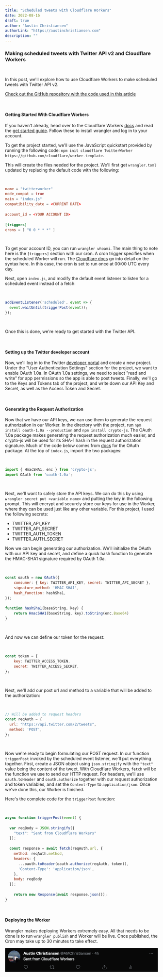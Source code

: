 ```yaml
---
title: "Scheduled tweets with Cloudflare Workers"
date: 2022-08-16
draft: true
author: "Austin Christiansen"
authorLink: "https://austinchristiansen.com"
description: ""
---
```


<!--more-->

### Making scheduled tweets with Twitter API v2 and Cloudflare Workers

&nbsp;

In this post, we'll explore how to use Cloudflare Workers to make scheduled tweets with Twitter API v2.

[Check out the GitHub repository with the code used in this article](https://github.com/austin-mc/TwitterWorker)

&nbsp;

#### Getting Started With Cloudflare Workers

If you haven't already, head over to the Cloudflare Workers [docs](https://developers.cloudflare.com/workers/) and read the [get started guide](https://developers.cloudflare.com/workers/get-started/guide/). Follow these to install wrangler and log in to your account.

To get the project started, we'll use the JavaScript quickstart provided by running the following code: `npm init cloudflare TwitterWorker https://github.com/cloudflare/worker-template`.

This will create the files needed for the project. We'll first get `wrangler.toml` updated by replacing the default code with the following:

&nbsp;

```toml
name = "twitterworker"
node_compat = true
main = "index.js"
compatibility_date = <CURRENT DATE>

account_id = <YOUR ACCOUNT ID>

[triggers]
crons = [ "0 0 * * *" ]
```

&nbsp;

To get your account ID, you can run `wrangler whoami`. The main thing to note here is the `[triggers]` section with our cron. A cron trigger specifies when the scheduled Worker will run. The [Cloudflare docs](https://developers.cloudflare.com/workers/platform/cron-triggers/) go into detail on the syntax here. In this case, the cron is set to run once at 00:00 UTC every day.


Next, open `index.js`, and modify the default event listener to listen for a scheduled event instead of a fetch: 

&nbsp;

```js
addEventListener('scheduled', event => {
  event.waitUntil(triggerPost(event));
});
```
 
&nbsp;

Once this is done, we're ready to get started with the Twitter API. 

&nbsp;

#### Setting up the Twitter developer account

Now, we'll log in to the Twitter [developer portal](https://developer.twitter.com/en) and create a new project. Under the "User Authentication Settings" section for the project, we want to enable OAuth 1.0a. In OAuth 1.0a settings, we need to select "read and write" for app permissions so the app is able to post tweets. Finally, we'll go to the Keys and Tokens tab of the project, and write down our API Key and Secret, as well as the Access Token and Secret.

&nbsp;

#### Generating the Request Authorization

Now that we have our API keys, we can use them to generate the request authorization in our Worker. In the directory with the project, run `npm install oauth-1.0a --production` and `npm install crypto-js`. The OAuth 1.0a package makes generating the request authorization much easier, and crypto-js will be used for its SHA-1 hash in the request authorization signature. Much of the code below comes from [docs](https://www.npmjs.com/package/oauth-1.0a) for the OAuth package. At the top of `index.js`, import the two packages:

&nbsp;

```js
import { HmacSHA1, enc } from 'crypto-js';
import OAuth from 'oauth-1.0a';
```

&nbsp;

Next, we'll want to safely store the API keys. We can do this by using `wrangler secret put <variable name>` and putting the key in the following prompt. This will encrypt and securely store our keys for use in the Worker, where they can be used just like any other variable. For this project, I used the following secrets:

- TWITTER_API_KEY
- TWITTER_API_SECRET
- TWITTER_AUTH_TOKEN
- TWITTER_AUTH_SECRET

Now we can begin generating our authorization. We'll initialize the OAuth with our API key and secret, and define a quick hash function to generate the HMAC-SHA1 signature required by OAuth 1.0a.

&nbsp;

```js
const oauth = new OAuth({
	consumer: { key: TWITTER_API_KEY, secret: TWITTER_API_SECRET },
	signature_method: 'HMAC-SHA1',
	hash_function: hashSha1,
});

function hashSha1(baseString, key) {
	return HmacSHA1(baseString, key).toString(enc.Base64)
}
```

&nbsp;

And now we can define our token for the request:

&nbsp;

```js
const token = {
	key: TWITTER_ACCESS_TOKEN,
	secret: TWITTER_ACCESS_SECRET,
};
```

&nbsp;

Next, we'll add our post url and method to a variable that will be added to the authorization:

&nbsp;

```js
// Will be added to request headers
const reqAuth = {
  url: "https://api.twitter.com/2/tweets",
  method: 'POST',
};
```

&nbsp;

Now we're ready to begin formulating our POST request. In our function `triggerPost` invoked by the scheduled event listener, we'll put everything together. First, create a JSON object using `json.stringify` with the `"text"` value being the content of the tweet. With Cloudflare Workers, `fetch` will be the function we use to send our HTTP request. For headers, we'll use  `oauth.toHeader` and `oauth.authorize` together with our request authorization and token variables, and set the `Content-Type` to `application/json`. Once we've done this, our Worker is finished. 

Here's the complete code for the `triggerPost` function:

&nbsp;

```js
async function triggerPost(event) {
  
  var reqBody = JSON.stringify({
    "text": "Sent from Cloudflare Workers"
  });
  
  const response = await fetch(reqAuth.url, {
    method: reqAuth.method,
    headers: {
      ...oauth.toHeader(oauth.authorize(reqAuth, token)),
      'Content-Type': 'application/json',
    },
    body: reqBody
  });
  
	return new Response(await response.json());
}
```

&nbsp;

#### Deploying the Worker

Wrangler makes deploying Workers extremely easy. All that needs to be done is to run `wrangler publish` and Worker will be live. Once published, the Cron may take up to 30 minutes to take effect.

![Final Result](/static/images/workers.png)